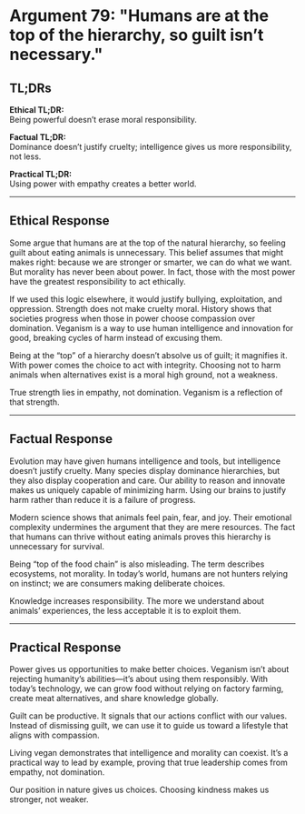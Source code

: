 <!-- type: Psychological -->

# Argument 79: "Humans are at the top of the hierarchy, so guilt isn’t necessary."

## TL;DRs

**Ethical TL;DR:**  
Being powerful doesn’t erase moral responsibility.

**Factual TL;DR:**  
Dominance doesn’t justify cruelty; intelligence gives us more responsibility, not less.

**Practical TL;DR:**  
Using power with empathy creates a better world.

---

## Ethical Response

Some argue that humans are at the top of the natural hierarchy, so feeling guilt about eating animals is unnecessary. This belief assumes that might makes right: because we are stronger or smarter, we can do what we want. But morality has never been about power. In fact, those with the most power have the greatest responsibility to act ethically.

If we used this logic elsewhere, it would justify bullying, exploitation, and oppression. Strength does not make cruelty moral. History shows that societies progress when those in power choose compassion over domination. Veganism is a way to use human intelligence and innovation for good, breaking cycles of harm instead of excusing them.

Being at the “top” of a hierarchy doesn’t absolve us of guilt; it magnifies it. With power comes the choice to act with integrity. Choosing not to harm animals when alternatives exist is a moral high ground, not a weakness.

True strength lies in empathy, not domination. Veganism is a reflection of that strength.

---

## Factual Response

Evolution may have given humans intelligence and tools, but intelligence doesn’t justify cruelty. Many species display dominance hierarchies, but they also display cooperation and care. Our ability to reason and innovate makes us uniquely capable of minimizing harm. Using our brains to justify harm rather than reduce it is a failure of progress.

Modern science shows that animals feel pain, fear, and joy. Their emotional complexity undermines the argument that they are mere resources. The fact that humans can thrive without eating animals proves this hierarchy is unnecessary for survival.

Being “top of the food chain” is also misleading. The term describes ecosystems, not morality. In today’s world, humans are not hunters relying on instinct; we are consumers making deliberate choices.

Knowledge increases responsibility. The more we understand about animals’ experiences, the less acceptable it is to exploit them.

---

## Practical Response

Power gives us opportunities to make better choices. Veganism isn’t about rejecting humanity’s abilities—it’s about using them responsibly. With today’s technology, we can grow food without relying on factory farming, create meat alternatives, and share knowledge globally.

Guilt can be productive. It signals that our actions conflict with our values. Instead of dismissing guilt, we can use it to guide us toward a lifestyle that aligns with compassion.

Living vegan demonstrates that intelligence and morality can coexist. It’s a practical way to lead by example, proving that true leadership comes from empathy, not domination.

Our position in nature gives us choices. Choosing kindness makes us stronger, not weaker.
